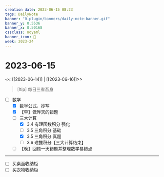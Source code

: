 ```yaml
---
creation date: 2023-06-15 08:23
tags: DailyNote
banner: "0.plugin/banners/daily-note-banner.gif"
banner_y: 0.5536
banner_x: 0.50168
cssclass: noyaml
banner_icon: 💌
week: 2023-24
---
```


# 2023-06-15

<< [[2023-06-14]] | [[2023-06-16]]>>


> [!tip] 每日三省吾身
> 



- [ ] 数学
	- [x] 数学公式，抄写
	- [x] 【早】做昨天的错题
	- [ ] 三大计算
		- [x] 3.4 有理函数积分 强化
		- [ ] 3.5 三角积分 基础
		- [x] 3.5 三角积分 真题
		- [ ] 3.6 递推积分【三大计算结束】
	- [ ] 【晚】回顾一天错题并整理数学易错点

---

- [ ] 买桌面收纳柜
- [ ] 买衣物收纳柜
